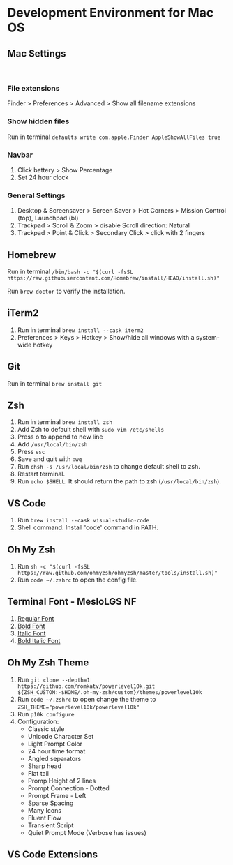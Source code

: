 # Development Environment for Mac OS

## Mac Settings
<br/>

### **File extensions**
   
 Finder > Preferences > Advanced > Show all filename extensions
 
### **Show hidden files**

Run in terminal `defaults write com.apple.Finder AppleShowAllFiles true`

### **Navbar**
1. Click battery > Show Percentage
2. Set 24 hour clock

### **General Settings**
1. Desktop & Screensaver > Screen Saver > Hot Corners > Mission Control (top), Launchpad (bl)
2. Trackpad > Scroll & Zoom > disable Scroll direction: Natural
3. Trackpad > Point & Click > Secondary Click > click with 2 fingers


## Homebrew

Run in terminal `/bin/bash -c "$(curl -fsSL https://raw.githubusercontent.com/Homebrew/install/HEAD/install.sh)"`

Run `brew doctor` to verify the installation.

## iTerm2

1. Run in terminal `brew install --cask iterm2`
2. Preferences > Keys > Hotkey > Show/hide all windows with a system-wide hotkey

## Git

Run in terminal `brew install git`

## Zsh

1. Run in terminal `brew install zsh`
2. Add Zsh to default shell with `sudo vim /etc/shells`
3. Press o to append to new line
4. Add `/usr/local/bin/zsh`
5. Press `esc`
6. Save and quit with `:wq`
7. Run `chsh -s /usr/local/bin/zsh` to change default shell to zsh.
8. Restart terminal.
9. Run `echo $SHELL`. It should return the path to zsh (`/usr/local/bin/zsh`).

## VS Code
1. Run `brew install --cask visual-studio-code`
2. Shell command: Install 'code' command in PATH.

## Oh My Zsh
1. Run `sh -c "$(curl -fsSL https://raw.github.com/ohmyzsh/ohmyzsh/master/tools/install.sh)"`
2. Run `code ~/.zshrc` to open the config file.

## Terminal Font - MesloLGS NF
1. [Regular Font](https://github.com/romkatv/powerlevel10k-media/raw/master/MesloLGS%20NF%20Regular.ttf)
2. [Bold Font](https://github.com/romkatv/powerlevel10k-media/raw/master/MesloLGS%20NF%20Bold.ttf)
3. [Italic Font](https://github.com/romkatv/powerlevel10k-media/raw/master/MesloLGS%20NF%20Italic.ttf)
4. [Bold Italic Font](https://github.com/romkatv/powerlevel10k-media/raw/master/MesloLGS%20NF%20Bold%20Italic.ttf)

## Oh My Zsh Theme
1. Run `git clone --depth=1 https://github.com/romkatv/powerlevel10k.git ${ZSH_CUSTOM:-$HOME/.oh-my-zsh/custom}/themes/powerlevel10k`
2. Run `code ~/.zshrc` to open change the theme to `ZSH_THEME="powerlevel10k/powerlevel10k"`
3. Run `p10k configure` 
4. Configuration:
   - Classic style 
   - Unicode Character Set
   -  Light Prompt Color
   -  24 hour time format
   -  Angled separators
   -  Sharp head 
   -  Flat tail
   -  Promp Height of 2 lines 
   -  Prompt Connection - Dotted 
   -  Prompt Frame - Left 
   -  Sparse Spacing 
   -  Many Icons 
   -  Fluent Flow 
   -  Transient Script 
   -  Quiet Prompt Mode (Verbose has issues)


## VS Code Extensions